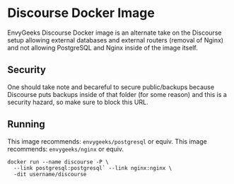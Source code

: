 # Discourse Docker Image

EnvyGeeks Discourse Docker image is an alternate take on the Discourse
setup allowing external databases and external routers (removal of Nginx) and
not allowing PostgreSQL and Nginx inside of the image itself.

## Security

One should take note and becareful to secure public/backups because
Discourse puts backups inside of that folder (for some reason) and this is a
security hazard, so make sure to block this URL.

## Running

This image recommends: `envygeeks/postgresql` or equiv.
This image recommends: `envygeeks/nginx` or equiv.

```shell
docker run --name discourse -P \
  --link postgresql:postgresql` --link nginx:nginx \
  -dit username/discourse
```
